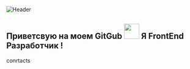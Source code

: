 ![Header](https://github.com/watefalls/watefalls/blob/main/assets/developer-logo.jpg)

## Приветсвую на моем GitGub <img src="https://4.bp.blogspot.com/-3Rh88Pvv1jw/XJyAscRzDFI/AAAAAABF_7c/tSZUq17p3RwosMtfNMdFM7fNGCjFb_jsACLcBGAs/s1600/AW3794515_12.gif" width="40px"> Я FrontEnd Разработчик !

conrtacts